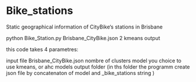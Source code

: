 # Bike_stations
Static geographical information of CityBike‘s stations in Brisbane



python Bike_Station.py Brisbane_CityBike.json 2 kmeans output

this code takes 4 parametres:

input file Brisbane_CityBike.json
nombre of clusters
model you choice to use kmeans, or ahc models
output folder (in ths folder the programm create json file by concatenaton of model and _bike_stations  string )
